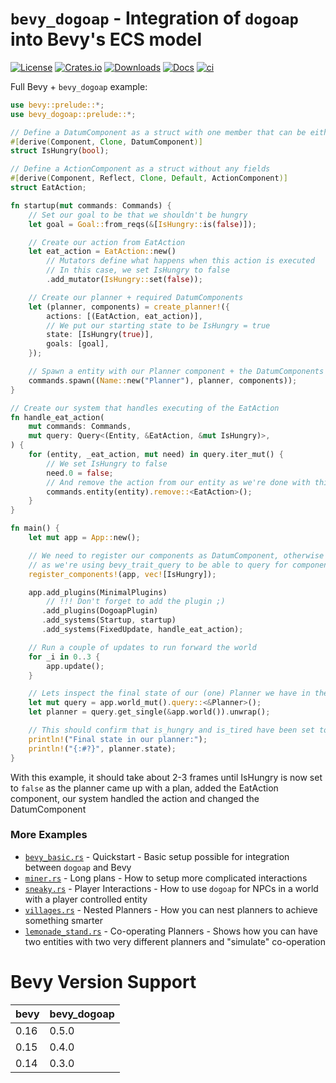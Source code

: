 # `bevy_dogoap` - Integration of `dogoap` into Bevy's ECS model
[![License](https://img.shields.io/badge/license-MIT-blue.svg)](https://github.com/victorb/dogoap#License)
[![Crates.io](https://img.shields.io/crates/v/bevy_dogoap.svg)](https://crates.io/crates/bevy_dogoap)
[![Downloads](https://img.shields.io/crates/d/bevy_dogoap.svg)](https://crates.io/crates/bevy_dogoap)
[![Docs](https://docs.rs/bevy_dogoap/badge.svg)](https://docs.rs/bevy_dogoap/latest/bevy_dogoap/)
[![ci](https://github.com/victorb/dogoap/actions/workflows/ci.yml/badge.svg?branch=master)](https://github.com/victorb/dogoap/actions/workflows/ci.yml)

Full Bevy + `bevy_dogoap` example:

```rust
use bevy::prelude::*;
use bevy_dogoap::prelude::*;

// Define a DatumComponent as a struct with one member that can be either bool, f64 or u64
#[derive(Component, Clone, DatumComponent)]
struct IsHungry(bool);

// Define a ActionComponent as a struct without any fields
#[derive(Component, Reflect, Clone, Default, ActionComponent)]
struct EatAction;

fn startup(mut commands: Commands) {
    // Set our goal to be that we shouldn't be hungry
    let goal = Goal::from_reqs(&[IsHungry::is(false)]);

    // Create our action from EatAction
    let eat_action = EatAction::new()
        // Mutators define what happens when this action is executed
        // In this case, we set IsHungry to false
        .add_mutator(IsHungry::set(false));

    // Create our planner + required DatumComponents
    let (planner, components) = create_planner!({
        actions: [(EatAction, eat_action)],
        // We put our starting state to be IsHungry = true
        state: [IsHungry(true)],
        goals: [goal],
    });

    // Spawn a entity with our Planner component + the DatumComponents
    commands.spawn((Name::new("Planner"), planner, components));
}

// Create our system that handles executing of the EatAction
fn handle_eat_action(
    mut commands: Commands,
    mut query: Query<(Entity, &EatAction, &mut IsHungry)>,
) {
    for (entity, _eat_action, mut need) in query.iter_mut() {
        // We set IsHungry to false
        need.0 = false;
        // And remove the action from our entity as we're done with this action
        commands.entity(entity).remove::<EatAction>();
    }
}

fn main() {
    let mut app = App::new();

    // We need to register our components as DatumComponent, otherwise planner won't be able to find them
    // as we're using bevy_trait_query to be able to query for components implementing a trait
    register_components!(app, vec![IsHungry]);

    app.add_plugins(MinimalPlugins)
        // !!! Don't forget to add the plugin ;)
       .add_plugins(DogoapPlugin)
       .add_systems(Startup, startup)
       .add_systems(FixedUpdate, handle_eat_action);

    // Run a couple of updates to run forward the world
    for _i in 0..3 {
        app.update();
    }

    // Lets inspect the final state of our (one) Planner we have in the World
    let mut query = app.world_mut().query::<&Planner>();
    let planner = query.get_single(&app.world()).unwrap();

    // This should confirm that is_hungry and is_tired have been set to `false`
    println!("Final state in our planner:");
    println!("{:#?}", planner.state);
}
```

With this example, it should take about 2-3 frames until IsHungry is now set to `false` as the planner came up with a plan, added the EatAction component, our system handled the action and changed the DatumComponent

### More Examples

- [`bevy_basic.rs`](./examples/bevy_basic.rs) - Quickstart - Basic setup possible for integration between `dogoap` and Bevy
- [`miner.rs`](./examples/miner.rs) - Long plans - How to setup more complicated interactions
- [`sneaky.rs`](./examples/sneaky.rs) - Player Interactions - How to use `dogoap` for NPCs in a world with a player controlled entity
- [`villages.rs`](./examples/villages.rs) - Nested Planners - How you can nest planners to achieve something smarter
- [`lemonade_stand.rs`](./examples/lemonade_stand.rs) - Co-operating Planners - Shows how you can have two entities with two very different planners and "simulate" co-operation

# Bevy Version Support

| bevy | bevy_dogoap |
| ---- | ----------- |
| 0.16 | 0.5.0       |
| 0.15 | 0.4.0       |
| 0.14 | 0.3.0       |
